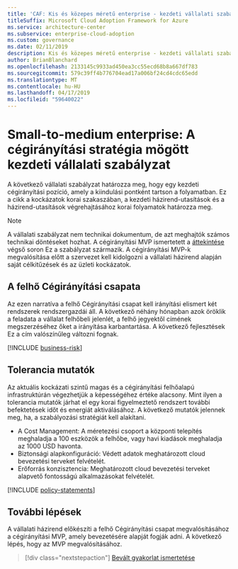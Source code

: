 ```yaml
---
title: 'CAF: Kis és közepes méretű enterprise - kezdeti vállalati szabályzat a adatirányítási stratégia mögött'
titleSuffix: Microsoft Cloud Adoption Framework for Azure
ms.service: architecture-center
ms.subservice: enterprise-cloud-adoption
ms.custom: governance
ms.date: 02/11/2019
description: Kis és közepes méretű enterprise - kezdeti vállalati szabályzat a adatirányítási stratégia mögött
author: BrianBlanchard
ms.openlocfilehash: 2133145c9933ad450ea3cc55ecd68b8a667df783
ms.sourcegitcommit: 579c39ff4b776704ead17a006bf24cd4cdc65edd
ms.translationtype: MT
ms.contentlocale: hu-HU
ms.lasthandoff: 04/17/2019
ms.locfileid: "59640022"
---
```

# <a name="small-to-medium-enterprise-initial-corporate-policy-behind-the-governance-strategy"></a>Small-to-medium enterprise: A cégirányítási stratégia mögött kezdeti vállalati szabályzat

A következő vállalati szabályzat határozza meg, hogy egy kezdeti cégirányítási pozíció, amely a kiindulási pontként tartson a folyamatban. Ez a cikk a kockázatok korai szakaszában, a kezdeti házirend-utasítások és a házirend-utasítások végrehajtásához korai folyamatok határozza meg.

> [!NOTE]
>A vállalati szabályzat nem technikai dokumentum, de azt meghajtók számos technikai döntéseket hozhat. A cégirányítási MVP ismertetett a [áttekintése](./overview.md) végső soron Ez a szabályzat származik. A cégirányítási MVP-k megvalósítása előtt a szervezet kell kidolgozni a vállalati házirend alapján saját célkitűzések és az üzleti kockázatok.

## <a name="cloud-governance-team"></a>A felhő Cégirányítási csapata

Az ezen narratíva a felhő Cégirányítási csapat kell irányítási elismert két rendszerek rendszergazdái áll. A következő néhány hónapban azok öröklik a feladata a vállalat felhőbeli jelenlét, a felhő jegyektől címének megszerzéséhez őket a irányítása karbantartása. A következő fejlesztések Ez a cím valószínűleg változni fognak.

[!INCLUDE [business-risk](../../../../../includes/cloud-adoption/governance/business-risks.md)]

## <a name="tolerance-indicators"></a>Tolerancia mutatók

Az aktuális kockázati szintű magas és a cégirányítási felhőalapú infrastruktúrán végezhetjük a képességéhez értéke alacsony. Mint ilyen a tolerancia mutatók járhat el egy korai figyelmeztető rendszert további befektetések időt és energiát aktiválásához. A következő mutatók jelennek meg, ha, a szabályozási stratégiát kell alakítani.

- A Cost Management: A méretezési csoport a központi telepítés meghaladja a 100 eszközök a felhőbe, vagy havi kiadások meghaladja az 1000 USD havonta.
- Biztonsági alapkonfiguráció: Védett adatok meghatározott cloud bevezetési terveket felvételét.
- Erőforrás konzisztencia: Meghatározott cloud bevezetési terveket alapvető fontosságú alkalmazásokat felvételét.

[!INCLUDE [policy-statements](../../../../../includes/cloud-adoption/governance/policy-statements.md)]

## <a name="next-steps"></a>További lépések

A vállalati házirend előkészíti a felhő Cégirányítási csapat megvalósításához a cégirányítási MVP, amely bevezetésére alapját fogják adni. A következő lépés, hogy az MVP megvalósításához.

> [!div class="nextstepaction"]
> [Bevált gyakorlat ismertetése](./best-practice-explained.md)